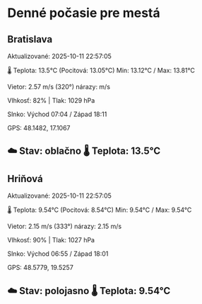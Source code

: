 ﻿# Denné počasie pre mestá

## Bratislava
Aktualizované: 2025-10-11 22:57:05

🌡️ Teplota: 13.5°C 
(Pocitová: 13.05°C)
Min: 13.12°C / Max: 13.81°C

Vietor: 2.57 m/s    (320°) 
nárazy:  m/s

Vlhkosť: 82% | Tlak: 1029 hPa

Slnko: Východ 07:04 / Západ 18:11

GPS: 48.1482, 17.1067

☁️ Stav: oblačno        🌡️ Teplota: 13.5°C
---

## Hriňová
Aktualizované: 2025-10-11 22:57:05

🌡️ Teplota: 9.54°C 
(Pocitová: 8.54°C)
Min: 9.54°C / Max: 9.54°C

Vietor: 2.15 m/s (333°)
nárazy: 2.15 m/s

Vlhkosť: 90% | Tlak: 1027 hPa

Slnko: Východ 06:55 / Západ 18:01

GPS: 48.5779, 19.5257

☁️ Stav: polojasno        🌡️ Teplota: 9.54°C
---
